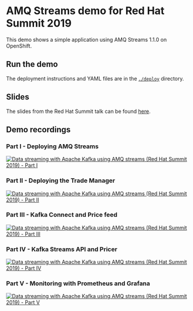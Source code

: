 # AMQ Streams demo for Red Hat Summit 2019

This demo shows a simple application using AMQ Streams 1.1.0 on OpenShift.

## Run the demo

The deployment instructions and YAML files are in the [`./deploy`](./deploy/) directory. 

## Slides

The slides from the Red Hat Summit talk can be found [here](https://docs.google.com/presentation/d/1CHvhccGpMz8-p7pSg5JSqnjHvKh5Jcxot8_hr5PVhZI/edit?usp=sharing).

## Demo recordings

### Part I - Deploying AMQ Streams

[![Data streaming with Apache Kafka using AMQ streams (Red Hat Summit 2019) - Part I](http://img.youtube.com/vi/xNIBNGZdKBE/0.jpg)](http://www.youtube.com/watch?v=xNIBNGZdKBE "Data streaming with Apache Kafka using AMQ streams (Red Hat Summit 2019) - Part I")

### Part II - Deploying the Trade Manager

[![Data streaming with Apache Kafka using AMQ streams (Red Hat Summit 2019) - Part II](http://img.youtube.com/vi/uRIQ5lrhHkE/0.jpg)](http://www.youtube.com/watch?v=uRIQ5lrhHkE "Data streaming with Apache Kafka using AMQ streams (Red Hat Summit 2019) - Part II")

### Part III - Kafka Connect and Price feed

[![Data streaming with Apache Kafka using AMQ streams (Red Hat Summit 2019) - Part III](http://img.youtube.com/vi/Cv1glA6yolU/0.jpg)](http://www.youtube.com/watch?v=Cv1glA6yolU "Data streaming with Apache Kafka using AMQ streams (Red Hat Summit 2019) - Part III")

### Part IV - Kafka Streams API and Pricer

[![Data streaming with Apache Kafka using AMQ streams (Red Hat Summit 2019) - Part IV](http://img.youtube.com/vi/HDcpIP2Euec/0.jpg)](http://www.youtube.com/watch?v=HDcpIP2Euec "Data streaming with Apache Kafka using AMQ streams (Red Hat Summit 2019) - Part IV")

### Part V - Monitoring with Prometheus and Grafana

[![Data streaming with Apache Kafka using AMQ streams (Red Hat Summit 2019) - Part V](http://img.youtube.com/vi/sclbm5K6gcM/0.jpg)](http://www.youtube.com/watch?v=sclbm5K6gcM "Data streaming with Apache Kafka using AMQ streams (Red Hat Summit 2019) - Part V")